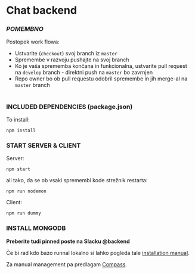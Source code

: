 # Chat backend

### ***POMEMBNO***

Postopek work flowa:
* Ustvarite (<code>checkout</code>) svoj branch iz <code>master</code>
* Spremembe v razvoju pushajte na svoj branch
* Ko je vaša sprememba končana in funkcionalna, ustvarite pull request na <code>develop</code> branch - direktni push na <code>master</code> bo zavrnjen
* Repo owner bo ob pull requestu odobril spremembe in jih merge-al na <code>master</code> branch

#

### INCLUDED DEPENDENCIES (package.json)
To install:
```
npm install
```

### START SERVER & CLIENT
Server:
```
npm start
```
ali tako, da se ob vsaki spremembi kode strežnik restarta:
```
npm run nodemon
```
Client:
```
npm run dummy
```

### INSTALL MONGODB
**Preberite tudi pinned poste na Slacku @backend**

Če bi rad kdo bazo runnal lokalno si lahko pogleda tale [installation manual](https://docs.mongodb.com/manual/administration/install-community/).

Za manual management pa predlagam [Compass](https://docs.mongodb.com/compass/current/install/).
